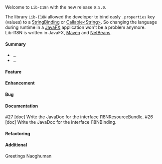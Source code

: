 Welcome to `Lib-I18n` with the new release `0.5.0`.

The library `Lib-I18N` allowed the developer to bind easly `.properties` key 
(values) to a [StringBinding] or [Callable&lt;String&gt;]. So changing the 
language during runtime in a [JavaFX] application won't be a problem anymore.  
Lib-I18N is written in JavaFX, [Maven] and [NetBeans].



#### Summary
* ...
* ...



#### Feature



#### Enhancement



#### Bug



#### Documentation
#27 [doc] Write the JavaDoc for the interface I18NResourceBundle.
#26 [doc] Write the JavaDoc for the interface I18NBinding.



#### Refactoring



#### Additional



Greetings
Naoghuman



[//]: # (Issues which will be integrated in this release)



[//]: # (Links)
[Callable&lt;String&gt;]:https://docs.oracle.com/javase/8/docs/api/index.html?java/util/concurrent/Callable.html
[JavaFX]:http://docs.oracle.com/javase/8/javase-clienttechnologies.htm
[Maven]:http://maven.apache.org/
[NetBeans]:https://netbeans.org/
[StringBinding]:https://docs.oracle.com/javase/8/javafx/api/javafx/beans/binding/StringBinding.html
